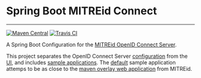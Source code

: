# Spring Boot MITREid Connect
---

[![Maven Central](https://maven-badges.herokuapp.com/maven-central/net.simpledynamics/openid-connect-server-spring-boot/badge.svg)](https://maven-badges.herokuapp.com/maven-central/net.simpledynamics/openid-connect-server-spring-boot) [![Travis CI](https://travis-ci.org/simpledynamics/openid-connect-server-spring-boot.svg?branch=master)](https://travis-ci.org/simpledynamics/openid-connect-server-spring-boot)

A Spring Boot Configuration for the [MITREid OpenID Connect Server](https://github.com/mitreid-connect/OpenID-Connect-Java-Spring-Server). 

This project separates the OpenID Connect Server [configuration](openid-connect-server-spring-boot-config) from the [UI](openid-connect-server-spring-boot-ui-thymeleaf), and includes [sample applications](samples). The [default](samples/default) sample application attemps to be as close to the [maven overlay web application](https://github.com/mitreid-connect/OpenID-Connect-Java-Spring-Server/tree/master/openid-connect-server-webapp) from MITREid.
